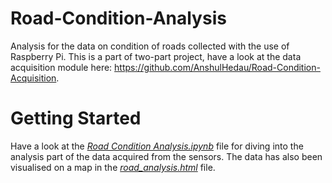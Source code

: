 # Road-Condition-Analysis
Analysis for the data on condition of roads collected with the use of Raspberry Pi. This is a part of two-part project, have a look at the data acquisition module here: https://github.com/AnshulHedau/Road-Condition-Acquisition.

# Getting Started
Have a look at the *[Road Condition Analysis.ipynb](https://github.com/Dheeraj1998/Road-Condition-Analysis/blob/master/Road%20Condition%20Analysis.ipynb)* file for diving into the analysis part of the data acquired from the sensors. The data has also been visualised on a map in the *[road_analysis.html](https://github.com/Dheeraj1998/Road-Condition-Analysis/blob/master/road_analysis.html)* file.
